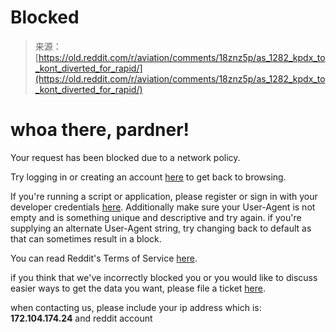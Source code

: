 <!--yml
category: 未分类
date: 2024-05-27 14:33:48
-->

# Blocked

> 来源：[https://old.reddit.com/r/aviation/comments/18znz5p/as_1282_kpdx_to_kont_diverted_for_rapid/](https://old.reddit.com/r/aviation/comments/18znz5p/as_1282_kpdx_to_kont_diverted_for_rapid/)

# whoa there, pardner!

Your request has been blocked due to a network policy.

Try logging in or creating an account [here](https://www.reddit.com/login/) to get back to browsing.

If you're running a script or application, please register or sign in with your developer credentials [here](https://www.reddit.com/wiki/api/). Additionally make sure your User-Agent is not empty and is something unique and descriptive and try again. if you're supplying an alternate User-Agent string, try changing back to default as that can sometimes result in a block.

You can read Reddit's Terms of Service [here](https://www.reddit.com/wiki/api/).

if you think that we've incorrectly blocked you or you would like to discuss easier ways to get the data you want, please file a ticket [here](https://support.reddithelp.com/hc/en-us/requests/new?ticket_form_id=21879292693140).

when contacting us, please include your ip address which is: **172.104.174.24** and reddit account